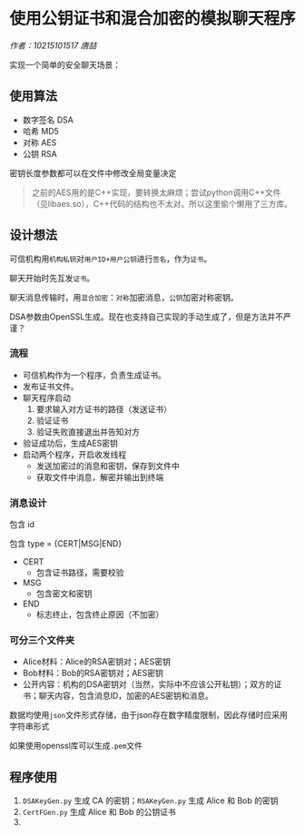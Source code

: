 # 使用公钥证书和混合加密的模拟聊天程序

*作者：10215101517 唐喆*

实现一个简单的安全聊天场景：

## 使用算法

+ 数字签名 DSA
+ 哈希 MD5
+ 对称 AES
+ 公钥 RSA

密钥长度参数都可以在文件中修改全局变量决定

> 之前的AES用的是C++实现，要转换太麻烦；尝试python调用C++文件（见libaes.so），C++代码的结构也不太对。所以这里偷个懒用了三方库。

## 设计想法

可信机构用`机构私钥`对`用户ID+用户公钥`进行`签名`，作为`证书`。

聊天开始时先互发`证书`。

聊天消息传输时，用`混合加密`：`对称`加密消息，`公钥`加密对称密钥。

DSA参数由OpenSSL生成。现在也支持自己实现的手动生成了，但是方法并不严谨？

### 流程

+ 可信机构作为一个程序，负责生成证书。
+ 发布证书文件。
+ 聊天程序启动
  1. 要求输入对方证书的路径（发送证书）
  2. 验证证书
  3. 验证失败直接退出并告知对方
+ 验证成功后，生成AES密钥
+ 启动两个程序，开启收发线程
  + 发送加密过的消息和密钥，保存到文件中
  + 获取文件中消息，解密并输出到终端

### 消息设计

包含 id

包含 type = {CERT|MSG|END}

+ CERT
  + 包含证书路径，需要校验
+ MSG
  + 包含密文和密钥
+ END
  + 标志终止，包含终止原因（不加密）

### 可分三个文件夹

+ Alice材料：Alice的RSA密钥对；AES密钥
+ Bob材料：Bob的RSA密钥对；AES密钥
+ 公开内容：机构的DSA密钥对（当然，实际中不应该公开私钥）；双方的证书；聊天内容，包含消息ID，加密的AES密钥和消息。

数据均使用`json`文件形式存储，由于json存在数字精度限制，因此存储时应采用字符串形式

如果使用openssl库可以生成`.pem`文件

## 程序使用

1. `DSAKeyGen.py` 生成 CA 的密钥；`RSAKeyGen.py` 生成 Alice 和 Bob 的密钥
2. `CertFGen.py` 生成 Alice 和 Bob 的公钥证书
3. 